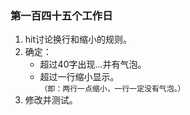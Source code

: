### 第一百四十五个工作日
1. hit讨论换行和缩小的规则。
2. 确定：  
    - 超过40字出现...并有气泡。
    - 超过一行缩小显示。  
    `（即：两行一点缩小，一行一定没有气泡。）`
3. 修改并测试。